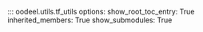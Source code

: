 ::: oodeel.utils.tf_utils
    options:
        show_root_toc_entry: True
        inherited_members: True
        show_submodules: True
